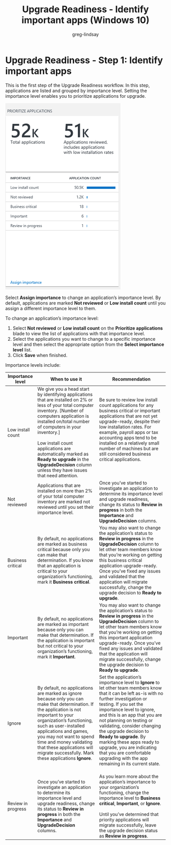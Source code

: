 ﻿---
title: Upgrade Readiness - Identify important apps (Windows 10)
description: Describes how to prepare your environment so that you can use Upgrade Readiness to manage Windows upgrades.
ms.prod: w10
author: greg-lindsay
---

# Upgrade Readiness - Step 1: Identify important apps

This is the first step of the Upgrade Readiness workflow. In this step, applications are listed and grouped by importance level. Setting the importance level enables you to prioritize applications for upgrade.

<!-- PRESERVING ORIGINAL IMAGE CODING JUST IN CASE
<img src="media/image5.png" width="213" height="345" />
-->

![Prioritize applications](../images/upgrade-analytics-prioritize.png)

Select **Assign importance** to change an application’s importance level. By default, applications are marked **Not reviewed** or **Low install count** until you assign a different importance level to them.

To change an application’s importance level:

1.  Select **Not reviewed** or **Low install count** on the **Prioritize applications** blade to view the list of applications with that importance level.
2.  Select the applications you want to change to a specific importance level and then select the appropriate option from the **Select importance level** list.
3.  Click **Save** when finished.

Importance levels include:

| Importance level   | When to use it   | Recommendation   |
|--------------------|------------------|------------------|
| Low install count  | We give you a head start by identifying applications that are installed on 2% or less of your total computer inventory. \[Number of computers application is installed on/total number of computers in your inventory.\]<br><br>Low install count applications are automatically marked as **Ready to upgrade** in the **UpgradeDecision** column unless they have issues that need attention.<br> | Be sure to review low install count applications for any business critical or important applications that are not yet upgrade-ready, despite their low installation rates. For example, payroll apps or tax accounting apps tend to be installed on a relatively small number of machines but are still considered business critical applications.<br><br>                                                                                                                                                                                                 |
| Not reviewed       | Applications that are installed on more than 2% of your total computer inventory are marked not reviewed until you set their importance level.<br><br>                                                                                                                                              | Once you’ve started to investigate an application to determine its importance level and upgrade readiness, change its status to **Review in progress** in both the **Importance** and **UpgradeDecision** columns.                                                                                                                                                                      |
| Business critical  | By default, no applications are marked as business critical because only you can make that determination. If you know that an application is critical to your organization’s functioning, mark it **Business critical**. <br><br>                                                                                                                                                                    | You may also want to change the application’s status to **Review in progress** in the **UpgradeDecision** column to let other team members know that you’re working on getting this business critical application upgrade-ready. Once you’ve fixed any issues and validated that the application will migrate successfully, change the upgrade decision to **Ready to upgrade**. <br> |
| Important          | By default, no applications are marked as important because only you can make that determination. If the application is important but not critical to your organization’s functioning, mark it **Important**.                                                                                                                                                                          | You may also want to change the application’s status to **Review in progress** in the **UpgradeDecision** column to let other team members know that you’re working on getting this important application upgrade-ready. Once you’ve fixed any issues and validated that the application will migrate successfully, change the upgrade decision to **Ready to upgrade**. <br>         |
| Ignore             | By default, no applications are marked as ignore because only you can make that determination. If the application is not important to your organization’s functioning, such as user-installed applications and games, you may not want to spend time and money validating that these applications will migrate successfully. Mark these applications **Ignore**. <br>                                  | Set the application’s importance level to **Ignore** to let other team members know that it can be left as-is with no further investigation or testing. If you set the importance level to ignore, and this is an app that you are not planning on testing or validating, consider changing the upgrade decision to **Ready to upgrade**.  By marking these apps ready to upgrade, you are indicating that you are comfortable upgrading with the app remaining in its current state.<br><br>                                                                       |
| Review in progress | Once you’ve started to investigate an application to determine its importance level and upgrade readiness, change its status to **Review in progress** in both the **Importance** and **UpgradeDecision** columns.<br>                                                                                                                                                                                 | As you learn more about the application’s importance to your organization’s functioning, change the importance level to **Business critical**, **Important**, or **Ignore**.<br><br>Until you’ve determined that priority applications will migrate successfully, leave the upgrade decision status as **Review in progress**. <br>                                               |

